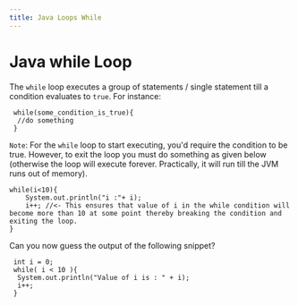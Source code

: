 ```yaml
---
title: Java Loops While
---
```

# Java while Loop

The `while` loop executes a group of statements / single statement till a condition evaluates to `true`. For instance:

     while(some_condition_is_true){
      //do something
     }

`Note`: For the `while` loop to start executing, you'd require the condition to be true. However, to exit the loop you must do something as given below (otherwise the loop will execute forever. Practically, it will run till the JVM runs out of memory).

    while(i<10){
        System.out.println("i :"+ i);
        i++; //<- This ensures that value of i in the while condition will become more than 10 at some point thereby breaking the condition and exiting the loop.
    }

Can you now guess the output of the following snippet?

     int i = 0;
     while( i < 10 ){
      System.out.println("Value of i is : " + i);
      i++;
     }